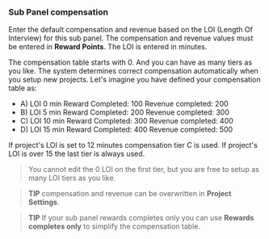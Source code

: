 ### Sub Panel compensation

Enter the default compensation and revenue based on the LOI (Length Of Interview) for this sub panel. The compensation and revenue values must be entered in **Reward Points**. The LOI is entered in minutes.

The compensation table starts with 0. And you can have as many tiers as you like. The system determines correct compensation automatically when you setup new projects. Let's imagine you have defined your compensation table as:

- A) LOI 0 min Reward Completed: 100 Revenue completed: 200 
- B) LOI 5 min Reward Completed: 200 Revenue completed: 300 
- C) LOI 10 min Reward Completed: 300 Revenue completed: 400 
- D) LOI 15 min Reward Completed: 400 Revenue completed: 500 

If project's LOI is set to 12 minutes compensation tier C is used. 
If project's LOI is over 15 the last tier is always used.

> You cannot edit the 0 LOI on the first tier, but you are free to setup as many LOI tiers as you like.

> **TIP** compensation and revenue can be overwritten in **Project Settings**.

> **TIP** If your sub panel rewards completes only you can use **Rewards completes only** to simplify the compensation table.

